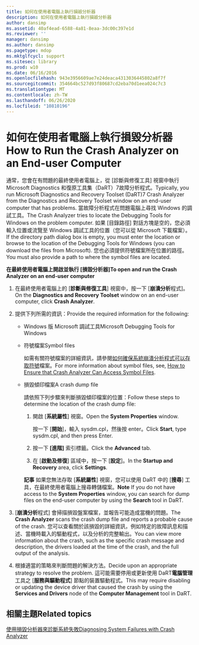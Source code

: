 ```yaml
---
title: 如何在使用者電腦上執行損毀分析器
description: 如何在使用者電腦上執行損毀分析器
author: dansimp
ms.assetid: 40af4ead-6588-4a81-8eaa-3dc00c397e1d
ms.reviewer: ''
manager: dansimp
ms.author: dansimp
ms.pagetype: mdop
ms.mktglfcycl: support
ms.sitesec: library
ms.prod: w10
ms.date: 06/16/2016
ms.openlocfilehash: 943e3956609ae7e24deaca4313036445802a8f7f
ms.sourcegitcommit: 354664bc527d93f80687cd2eba70d1eea024c7c3
ms.translationtype: MT
ms.contentlocale: zh-TW
ms.lasthandoff: 06/26/2020
ms.locfileid: "10810196"
---
```

# <span data-ttu-id="612b1-103">如何在使用者電腦上執行損毀分析器</span><span class="sxs-lookup"><span data-stu-id="612b1-103">How to Run the Crash Analyzer on an End-user Computer</span></span>


<span data-ttu-id="612b1-104">通常，您會在有問題的最終使用者電腦上，從 [診斷與修復工具] 視窗中執行 Microsoft Diagnostics 和復原工具集（DaRT）7故障分析程式。</span><span class="sxs-lookup"><span data-stu-id="612b1-104">Typically, you run Microsoft Diagnostics and Recovery Toolset (DaRT)7 Crash Analyzer from the Diagnostics and Recovery Toolset window on an end-user computer that has problems.</span></span> <span data-ttu-id="612b1-105">當故障分析程式在問題電腦上尋找 Windows 的調試工具。</span><span class="sxs-lookup"><span data-stu-id="612b1-105">The Crash Analyzer tries to locate the Debugging Tools for Windows on the problem computer.</span></span> <span data-ttu-id="612b1-106">如果 [目錄路徑] 對話方塊是空的，您必須輸入位置或流覽至 Windows 調試工具的位置（您可以從 Microsoft 下載檔案）。</span><span class="sxs-lookup"><span data-stu-id="612b1-106">If the directory path dialog box is empty, you must enter the location or browse to the location of the Debugging Tools for Windows (you can download the files from Microsoft).</span></span> <span data-ttu-id="612b1-107">您也必須提供符號檔案所在位置的路徑。</span><span class="sxs-lookup"><span data-stu-id="612b1-107">You must also provide a path to where the symbol files are located.</span></span>

**<span data-ttu-id="612b1-108">在最終使用者電腦上開啟並執行 [損毀分析器]</span><span class="sxs-lookup"><span data-stu-id="612b1-108">To open and run the Crash Analyzer on an end-user computer</span></span>**

1.  <span data-ttu-id="612b1-109">在最終使用者電腦上的 [**診斷與修復工具**] 視窗中，按一下 [**崩潰分析**程式]。</span><span class="sxs-lookup"><span data-stu-id="612b1-109">On the **Diagnostics and Recovery Toolset** window on an end-user computer, click **Crash Analyzer**.</span></span>

2.  <span data-ttu-id="612b1-110">提供下列所需的資訊：</span><span class="sxs-lookup"><span data-stu-id="612b1-110">Provide the required information for the following:</span></span>

    -   <span data-ttu-id="612b1-111">Windows 版 Microsoft 調試工具</span><span class="sxs-lookup"><span data-stu-id="612b1-111">Microsoft Debugging Tools for Windows</span></span>

    -   <span data-ttu-id="612b1-112">符號檔案</span><span class="sxs-lookup"><span data-stu-id="612b1-112">Symbol files</span></span>

        <span data-ttu-id="612b1-113">如需有關符號檔案的詳細資訊，請參閱[如何確保系統崩潰分析程式可以存取符號](how-to-ensure-that-crash-analyzer-can-access-symbol-files-dart-7.md)檔案。</span><span class="sxs-lookup"><span data-stu-id="612b1-113">For more information about symbol files, see, [How to Ensure that Crash Analyzer Can Access Symbol Files](how-to-ensure-that-crash-analyzer-can-access-symbol-files-dart-7.md).</span></span>

    -   <span data-ttu-id="612b1-114">損毀傾印檔案</span><span class="sxs-lookup"><span data-stu-id="612b1-114">A crash dump file</span></span>

        <span data-ttu-id="612b1-115">請依照下列步驟來判斷損毀傾印檔案的位置：</span><span class="sxs-lookup"><span data-stu-id="612b1-115">Follow these steps to determine the location of the crash dump file:</span></span>

        1.  <span data-ttu-id="612b1-116">開啟 [**系統屬性**] 視窗。</span><span class="sxs-lookup"><span data-stu-id="612b1-116">Open the **System Properties** window.</span></span>

            <span data-ttu-id="612b1-117">按一下 [**開始**]，輸入 sysdm.cpl，然後按 enter。</span><span class="sxs-lookup"><span data-stu-id="612b1-117">Click **Start**, type sysdm.cpl, and then press Enter.</span></span>

        2.  <span data-ttu-id="612b1-118">按一下 **\[進階\]** 索引標籤。</span><span class="sxs-lookup"><span data-stu-id="612b1-118">Click the **Advanced** tab.</span></span>

        3.  <span data-ttu-id="612b1-119">在 [**啟動及修復**] 區域中，按一下 [**設定**]。</span><span class="sxs-lookup"><span data-stu-id="612b1-119">In the **Startup and Recovery** area, click **Settings**.</span></span>

        <span data-ttu-id="612b1-120">**記事** 如果您無法存取 [**系統屬性**] 視窗，您可以使用 DaRT 中的 [**搜尋**] 工具，在最終使用者電腦上搜尋轉儲檔案。</span><span class="sxs-lookup"><span data-stu-id="612b1-120">**Note** If you do not have access to the **System Properties** window, you can search for dump files on the end-user computer by using the **Search** tool in DaRT.</span></span>

         

3.  <span data-ttu-id="612b1-121">[**崩潰分析**程式] 會掃描損毀盤案檔案，並報告可能造成當機的問題。</span><span class="sxs-lookup"><span data-stu-id="612b1-121">The **Crash Analyzer** scans the crash dump file and reports a probable cause of the crash.</span></span> <span data-ttu-id="612b1-122">您可以查看關於該損毀的詳細資訊，例如特定的故障訊息和描述、當機時載入的驅動程式，以及分析的完整輸出。</span><span class="sxs-lookup"><span data-stu-id="612b1-122">You can view more information about the crash, such as the specific crash message and description, the drivers loaded at the time of the crash, and the full output of the analysis.</span></span>

4.  <span data-ttu-id="612b1-123">根據適當的策略來判斷問題的解決方法。</span><span class="sxs-lookup"><span data-stu-id="612b1-123">Decide upon an appropriate strategy to resolve the problem.</span></span> <span data-ttu-id="612b1-124">這可能需要停用或更新使用 DaRT**電腦管理**工具之 [**服務與驅動程式**] 節點的裝置驅動程式。</span><span class="sxs-lookup"><span data-stu-id="612b1-124">This may require disabling or updating the device driver that caused the crash by using the **Services and Drivers** node of the **Computer Management** tool in DaRT.</span></span>

## <span data-ttu-id="612b1-125">相關主題</span><span class="sxs-lookup"><span data-stu-id="612b1-125">Related topics</span></span>


[<span data-ttu-id="612b1-126">使用損毀分析器來診斷系統失敗</span><span class="sxs-lookup"><span data-stu-id="612b1-126">Diagnosing System Failures with Crash Analyzer</span></span>](diagnosing-system-failures-with-crash-analyzer--dart-7.md)

 

 





